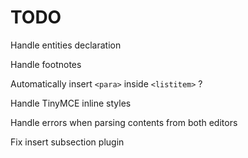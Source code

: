 TODO
=====================

Handle entities declaration

Handle footnotes

Automatically insert ```<para>``` inside ```<listitem>``` ?

Handle TinyMCE inline styles

Handle errors when parsing contents from both editors

Fix insert subsection plugin
